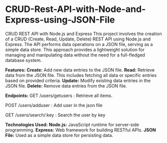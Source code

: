 # CRUD-Rest-API-with-Node-and-Express-using-JSON-File

CRUD REST API with Node.js and Express
This project involves the creation of a CRUD (Create, Read, Update, Delete) REST API using Node.js and Express. The API performs data operations on a JSON file, serving as a simple data store. This approach provides a lightweight solution for managing and manipulating data without the need for a full-fledged database system.

**Features:**
**Create:** Add new data entries to the JSON file.
**Read:** Retrieve data from the JSON file. This includes fetching all data or specific entries based on provided criteria.
**Update:** Modify existing data entries in the JSON file.
**Delete:** Remove data entries from the JSON file.

**Endpoints:**
GET /users/getusers : Retrieve all items.

POST /users/adduser : Add user in the json file

GET /users/search/:key : Search the user by key

**Technologies Used:**
**Node.js:** JavaScript runtime for server-side programming.
**Express:** Web framework for building RESTful APIs.
**JSON File:** Used as a simple data store for persisting data.
